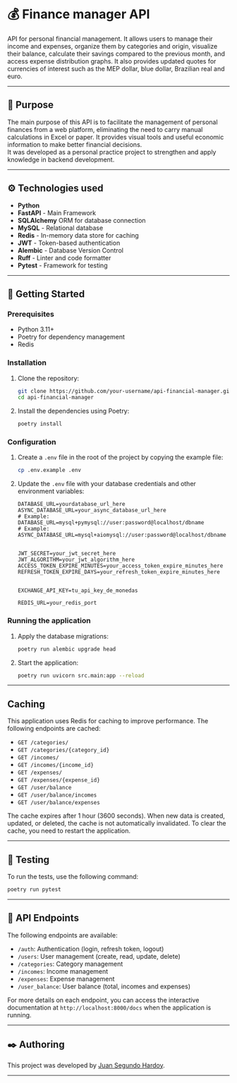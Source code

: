 # 💰 Finance manager API

API for personal financial management. It allows users to manage their income and expenses, organize them by categories and origin, visualize their balance, calculate their savings compared to the previous month, and access expense distribution graphs. It also provides updated quotes for currencies of interest such as the MEP dollar, blue dollar, Brazilian real and euro.

---

## 🧠 Purpose

The main purpose of this API is to facilitate the management of personal finances from a web platform, eliminating the need to carry manual calculations in Excel or paper. It provides visual tools and useful economic information to make better financial decisions.  
It was developed as a personal practice project to strengthen and apply knowledge in backend development.

---

## ⚙️ Technologies used

- **Python**
- **FastAPI** - Main Framework
- **SQLAlchemy**  ORM for database connection
- **MySQL** - Relational database
- **Redis** - In-memory data store for caching
- **JWT** - Token-based authentication
- **Alembic** - Database Version Control
- **Ruff** - Linter and code formatter
- **Pytest** - Framework for testing

---

## 🚀 Getting Started

### Prerequisites

*   Python 3.11+
*   Poetry for dependency management
*   Redis

### Installation

1.  Clone the repository:
    ```bash
    git clone https://github.com/your-username/api-financial-manager.git
    cd api-financial-manager
    ```
2.  Install the dependencies using Poetry:
    ```bash
    poetry install
    ```


### Configuration

1.  Create a `.env` file in the root of the project by copying the example file:
    ```bash
    cp .env.example .env
    ```
2.  Update the `.env` file with your database credentials and other environment variables:
    ```
    DATABASE_URL=yourdatabase_url_here
    ASYNC_DATABASE_URL=your_async_database_url_here
    # Example: DATABASE_URL=mysql+pymysql://user:password@localhost/dbname
    # Example: ASYNC_DATABASE_URL=mysql+aiomysql://user:password@localhost/dbname


    JWT_SECRET=your_jwt_secret_here
    JWT_ALGORITHM=your_jwt_algorithm_here
    ACCESS_TOKEN_EXPIRE_MINUTES=your_access_token_expire_minutes_here
    REFRESH_TOKEN_EXPIRE_DAYS=your_refresh_token_expire_minutes_here


    EXCHANGE_API_KEY=tu_api_key_de_monedas

    REDIS_URL=your_redis_port
    ```

### Running the application

1.  Apply the database migrations:
    ```bash
    poetry run alembic upgrade head
    ```
2.  Start the application:
    ```bash
    poetry run uvicorn src.main:app --reload
    ```

---

## Caching

This application uses Redis for caching to improve performance. The following endpoints are cached:

*   `GET /categories/`
*   `GET /categories/{category_id}`
*   `GET /incomes/`
*   `GET /incomes/{income_id}`
*   `GET /expenses/`
*   `GET /expenses/{expense_id}`
*   `GET /user/balance`
*   `GET /user/balance/incomes`
*   `GET /user/balance/expenses`

The cache expires after 1 hour (3600 seconds). When new data is created, updated, or deleted, the cache is not automatically invalidated. To clear the cache, you need to restart the application.

---

## 🧪 Testing

To run the tests, use the following command:

```bash
poetry run pytest
```

---

## 📖 API Endpoints

The following endpoints are available:

*   `/auth`: Authentication (login, refresh token, logout)
*   `/users`: User management (create, read, update, delete)
*   `/categories`: Category management
*   `/incomes`: Income management
*   `/expenses`: Expense management
*   `/user_balance`: User balance (total, incomes and expenses)

For more details on each endpoint, you can access the interactive documentation at `http://localhost:8000/docs` when the application is running.

---

## ✒️ Authoring

This project was developed by [Juan Segundo Hardoy](https://github.com/KaiserHMon).

---